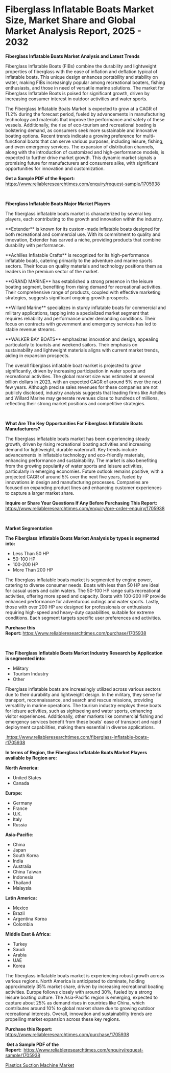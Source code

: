 <p><h1>Fiberglass Inflatable Boats Market Size, Market Share and Global Market Analysis Report, 2025 - 2032</h1></p><p><strong>Fiberglass Inflatable Boats Market Analysis and Latest Trends</strong></p>
<p><p>Fiberglass Inflatable Boats (FIBs) combine the durability and lightweight properties of fiberglass with the ease of inflation and deflation typical of inflatable boats. This unique design enhances portability and stability on water, making FIBs increasingly popular among recreational boaters, fishing enthusiasts, and those in need of versatile marine solutions. The market for Fiberglass Inflatable Boats is poised for significant growth, driven by increasing consumer interest in outdoor activities and water sports.</p><p>The Fiberglass Inflatable Boats Market is expected to grow at a CAGR of 11.2% during the forecast period, fueled by advancements in manufacturing technology and materials that improve the performance and safety of these vessels. Additionally, the rise of eco-tourism and recreational boating is bolstering demand, as consumers seek more sustainable and innovative boating options. Recent trends indicate a growing preference for multi-functional boats that can serve various purposes, including leisure, fishing, and even emergency services. The expansion of distribution channels, along with the introduction of customized and high-performance models, is expected to further drive market growth. This dynamic market signals a promising future for manufacturers and consumers alike, with significant opportunities for innovation and customization.</p></p>
<p><strong>Get a Sample PDF of the Report:&nbsp;</strong> <a href="https://www.reliableresearchtimes.com/enquiry/request-sample/1705938?utm_campaign=3054&utm_medium=2&utm_source=Github&utm_content=ia&utm_term=27032025&utm_id=fiberglass-inflatable-boats">https://www.reliableresearchtimes.com/enquiry/request-sample/1705938</a></p>
<p>&nbsp;</p>
<p><strong>Fiberglass Inflatable Boats Major Market Players</strong></p>
<p><p>The fiberglass inflatable boats market is characterized by several key players, each contributing to the growth and innovation within the industry. </p><p>**Extender** is known for its custom-made inflatable boats designed for both recreational and commercial use. With its commitment to quality and innovation, Extender has carved a niche, providing products that combine durability with performance.</p><p>**Achilles Inflatable Crafts** is recognized for its high-performance inflatable boats, catering primarily to the adventure and marine sports sectors. Their focus on quality materials and technology positions them as leaders in the premium sector of the market.</p><p>**GRAND MARINE** has established a strong presence in the leisure boating segment, benefiting from rising demand for recreational activities. Their comprehensive range of products, coupled with effective marketing strategies, suggests significant ongoing growth prospects.</p><p>**Willard Marine** specializes in sturdy inflatable boats for commercial and military applications, tapping into a specialized market segment that requires reliability and performance under demanding conditions. Their focus on contracts with government and emergency services has led to stable revenue streams.</p><p>**WALKER BAY BOATS** emphasizes innovation and design, appealing particularly to tourists and weekend sailors. Their emphasis on sustainability and lightweight materials aligns with current market trends, aiding in expansion prospects.</p><p>The overall fiberglass inflatable boat market is projected to grow significantly, driven by increasing participation in water sports and recreational activities. The global market size was estimated at several billion dollars in 2023, with an expected CAGR of around 5% over the next few years. Although precise sales revenues for these companies are not publicly disclosed, industry analysis suggests that leading firms like Achilles and Willard Marine may generate revenues close to hundreds of millions, reflecting their strong market positions and competitive strategies.</p></p>
<p>&nbsp;</p>
<p><strong>What Are The Key Opportunities For Fiberglass Inflatable Boats Manufacturers?</strong></p>
<p><p>The fiberglass inflatable boats market has been experiencing steady growth, driven by rising recreational boating activities and increasing demand for lightweight, durable watercraft. Key trends include advancements in inflatable technology and eco-friendly materials, enhancing performance and sustainability. The market is also benefiting from the growing popularity of water sports and leisure activities, particularly in emerging economies. Future outlook remains positive, with a projected CAGR of around 5% over the next five years, fueled by innovations in design and manufacturing processes. Companies are focused on expanding product lines and enhancing customer experiences to capture a larger market share.</p></p>
<p><strong>Inquire or Share Your Questions If Any Before Purchasing This Report:</strong> <a href="https://www.reliableresearchtimes.com/enquiry/pre-order-enquiry/1705938?utm_campaign=3054&utm_medium=2&utm_source=Github&utm_content=ia&utm_term=27032025&utm_id=fiberglass-inflatable-boats">https://www.reliableresearchtimes.com/enquiry/pre-order-enquiry/1705938</a></p>
<p>&nbsp;</p>
<p><strong>Market Segmentation</strong></p>
<p><strong>The Fiberglass Inflatable Boats Market Analysis by types is segmented into:</strong></p>
<p><ul><li>Less Than 50 HP</li><li>50-100 HP</li><li>100-200 HP</li><li>More Than 200 HP</li></ul></p>
<p><p>The fiberglass inflatable boats market is segmented by engine power, catering to diverse consumer needs. Boats with less than 50 HP are ideal for casual users and calm waters. The 50-100 HP range suits recreational activities, offering more speed and capacity. Boats with 100-200 HP provide enhanced performance for adventurous outings and water sports. Lastly, those with over 200 HP are designed for professionals or enthusiasts requiring high-speed and heavy-duty capabilities, suitable for extreme conditions. Each segment targets specific user preferences and activities.</p></p>
<p><strong>Purchase this Report:&nbsp;</strong><a href="https://www.reliableresearchtimes.com/purchase/1705938?utm_campaign=3054&utm_medium=2&utm_source=Github&utm_content=ia&utm_term=27032025&utm_id=fiberglass-inflatable-boats">https://www.reliableresearchtimes.com/purchase/1705938</a></p>
<p>&nbsp;</p>
<p><strong>The Fiberglass Inflatable Boats Market Industry Research by Application is segmented into:</strong></p>
<p><ul><li>Military</li><li>Tourism Industry</li><li>Other</li></ul></p>
<p><p>Fiberglass inflatable boats are increasingly utilized across various sectors due to their durability and lightweight design. In the military, they serve for transport, reconnaissance, and search and rescue missions, providing versatility in marine operations. The tourism industry employs these boats for leisure activities, such as sightseeing and water sports, enhancing visitor experiences. Additionally, other markets like commercial fishing and emergency services benefit from these boats' ease of transport and rapid deployment capabilities, making them essential in diverse applications.</p></p>
<p><a href="https://www.reliableresearchtimes.com/fiberglass-inflatable-boats-r1705938?utm_campaign=3054&utm_medium=2&utm_source=Github&utm_content=ia&utm_term=27032025&utm_id=fiberglass-inflatable-boats">&nbsp;https://www.reliableresearchtimes.com/fiberglass-inflatable-boats-r1705938</a></p>
<p><strong>In terms of Region, the Fiberglass Inflatable Boats Market Players available by Region are:</strong></p>
<p>
    <p> <strong> North America: </strong>
        <ul>
            <li>United States</li>
            <li>Canada</li>
        </ul>
        </p> 
    <p> <strong> Europe: </strong>
        <ul>
            <li>Germany</li>
            <li>France</li>
            <li>U.K.</li>
            <li>Italy</li>
            <li>Russia</li>
        </ul>
        </p> 
    <p> <strong> Asia-Pacific: </strong>
        <ul>
            <li>China</li>
            <li>Japan</li>
            <li>South Korea</li>
            <li>India</li>
            <li>Australia</li>
            <li>China Taiwan</li>
            <li>Indonesia</li>
            <li>Thailand</li>
            <li>Malaysia</li>
        </ul>
        </p> 
    <p> <strong> Latin America: </strong>
        <ul>
            <li>Mexico</li>
            <li>Brazil</li>
            <li>Argentina Korea</li>
            <li>Colombia</li>
        </ul>
        </p> 
    <p> <strong> Middle East & Africa: </strong>
        <ul>
            <li>Turkey</li>
            <li>Saudi</li>
            <li>Arabia</li>
            <li>UAE</li>
            <li>Korea</li>
        </ul>
    </p>
    </p>
<p><p>The fiberglass inflatable boats market is experiencing robust growth across various regions. North America is anticipated to dominate, holding approximately 35% market share, driven by increasing recreational boating activities. Europe follows closely with around 30%, fueled by a strong leisure boating culture. The Asia-Pacific region is emerging, expected to capture about 25% as demand rises in countries like China, which contributes around 10% to global market share due to growing outdoor recreational interests. Overall, innovation and sustainability trends are propelling market expansion across these key regions.</p></p>
<p><strong>Purchase this Report: </strong><a href="https://www.reliableresearchtimes.com/purchase/1705938?utm_campaign=3054&utm_medium=2&utm_source=Github&utm_content=ia&utm_term=27032025&utm_id=fiberglass-inflatable-boats">https://www.reliableresearchtimes.com/purchase/1705938</a></p>
<p>&nbsp;<strong>Get a Sample PDF of the Report:&nbsp;&nbsp;</strong><a href="https://www.reliableresearchtimes.com/enquiry/request-sample/1705938?utm_campaign=3054&utm_medium=2&utm_source=Github&utm_content=ia&utm_term=27032025&utm_id=fiberglass-inflatable-boats">https://www.reliableresearchtimes.com/enquiry/request-sample/1705938</a></p>
<p><strong></strong></p>
<p><p><a href="https://github.com/djoeamakeh/Market-Research-Report-List-1/blob/main/plastics-suction-machine-market.md?utm_campaign=3054&utm_medium=2&utm_source=Github&utm_content=ia&utm_term=27032025&utm_id=fiberglass-inflatable-boats">Plastics Suction Machine Market</a></p></p>